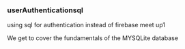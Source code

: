 ### userAuthenticationsql
using sql for authentication instead of firebase meet up1

We get to cover the fundamentals of the MYSQLite database 
